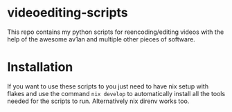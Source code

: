 # videoediting-scripts

This repo contains my python scripts for reencoding/editing
videos with the help of the awesome av1an and multiple
other pieces of software.

# Installation

If you want to use these scripts to you just need to have nix
setup with flakes and use the command `nix develop` to automatically
install all the tools needed for the scripts to run. Alternatively
nix direnv works too.
